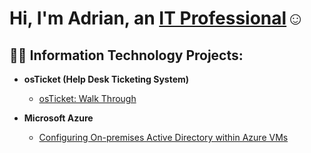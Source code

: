 <h1>Hi, I'm Adrian, an <a href="https://linkedin.com/in/adriancalderonxca/">IT Professional</a>☺</h1>

<h2>👨‍💻 Information Technology Projects:</h2>

- <b>osTicket (Help Desk Ticketing System)</b>
  - [osTicket: Walk Through](https://github.com/adriancal17/OS-Ticket)

- <b>Microsoft Azure</b>
  - [Configuring On-premises Active Directory within Azure VMs](https://github.com/adriancal17/acal17-configure-ad)
